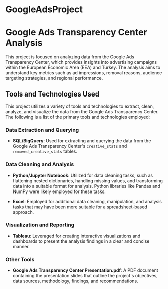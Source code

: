 # GoogleAdsProject
# Google Ads Transparency Center Analysis

This project is focused on analyzing data from the Google Ads Transparency Center, which provides insights into advertising campaigns within the European Economic Area (EEA) and Turkey. The analysis aims to understand key metrics such as ad impressions, removal reasons, audience targeting strategies, and regional performance.

## Tools and Technologies Used

This project utilizes a variety of tools and technologies to extract, clean, analyze, and visualize the data from the Google Ads Transparency Center. The following is a list of the primary tools and technologies employed:

### Data Extraction and Querying

- **SQL/BigQuery**: Used for extracting and querying the data from the Google Ads Transparency Center's `creative_stats` and `removed_creative_stats` tables.

### Data Cleaning and Analysis

- **Python/Jupyter Notebook**: Utilized for data cleaning tasks, such as flattening nested dictionaries, handling missing values, and transforming data into a suitable format for analysis. Python libraries like Pandas and NumPy were likely employed for these tasks.

- **Excel**: Employed for additional data cleaning, manipulation, and analysis tasks that may have been more suitable for a spreadsheet-based approach.

### Visualization and Reporting

- **Tableau**: Leveraged for creating interactive visualizations and dashboards to present the analysis findings in a clear and concise manner.

### Other Tools

- **Google Ads Transparency Center Presentation.pdf**: A PDF document containing the presentation slides that outline the project's objectives, data sources, methodology, findings, and recommendations.
